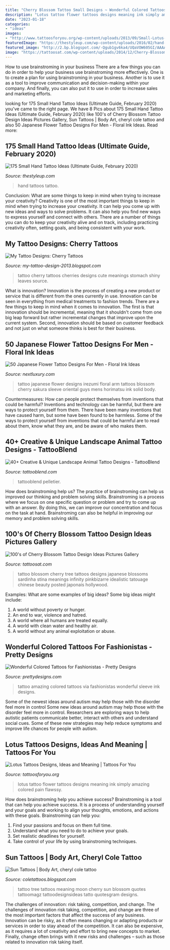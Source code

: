 ```yaml
---
title: "Cherry Blossom Tattoo Small Designs ~ Wonderful Colored Tattoos For Fashionistas"
description: "Lotus tattoo flower tattoos designs meaning ink simply amazing colored pain flawssy"
date: "2023-01-18"
categories:
- "ideas"
images:
- "http://www.tattoosforyou.org/wp-content/uploads/2013/09/Small-Lotus-Flower-Tattoo.jpg"
featuredImage: "https://thestyleup.com/wp-content/uploads/2016/02/hand-Tattoo-6.jpg"
featured_image: "http://2.bp.blogspot.com/-Qgub1gv6ka4/UQaVOW605GI/AAAAAAAAVqA/r8UFJOo751w/s1600/Cherry_Tattoo_by_sparvflickan.jpg"
image: "https://tattoosat.com/wp-content/uploads/2014/12/Cherry-Blossom-Tattoos-10.jpg"
---
```



How to use brainstroming in your business
There are a few things you can do in order to help your business use brainstroming more effectively. One is to create a plan for using brainstroming in your business. Another is to use it as a tool to improve communication and decision-making within your company. And finally, you can also put it to use in order to increase sales and marketing efforts.

	

		
looking for 175 Small Hand Tattoo Ideas (Ultimate Guide, February 2020) you've came to the right page. We have 8 Pics about 175 Small Hand Tattoo Ideas (Ultimate Guide, February 2020) like 100&#039;s of Cherry Blossom Tattoo Design Ideas Pictures Gallery, Sun Tattoos | Body Art, cheryl cole tattoo and also 50 Japanese Flower Tattoo Designs For Men - Floral Ink Ideas. Read more:
		
    
## 175 Small Hand Tattoo Ideas (Ultimate Guide, February 2020)

<img loading=lazy src="https://thestyleup.com/wp-content/uploads/2016/02/hand-Tattoo-6.jpg" onerror="this.onerror=null;this.src='https://tse1.mm.bing.net/th?id=OIP.ZgG8IPPUzhExNk95EDLFvwHaJ4&amp;pid=15.1';" alt="175 Small Hand Tattoo Ideas (Ultimate Guide, February 2020)">

_Source: thestyleup.com_

>hand tattoos tattoo. 

	

Conclusion: What are some things to keep in mind when trying to increase your creativity?
Creativity is one of the most important things to keep in mind when trying to increase your creativity. It can help you come up with new ideas and ways to solve problems. It can also help you find new ways to express yourself and connect with others. There are a number of things you can do to keep your creativity alive and on track, including practicing creativity often, setting goals, and being consistent with your work.

    
## My Tattoo Designs: Cherry Tattoos

<img loading=lazy src="http://2.bp.blogspot.com/-Qgub1gv6ka4/UQaVOW605GI/AAAAAAAAVqA/r8UFJOo751w/s1600/Cherry_Tattoo_by_sparvflickan.jpg" onerror="this.onerror=null;this.src='https://tse3.mm.bing.net/th?id=OIP.Vx7M74VoWYeL0HK5z3pUGwHaJ4&amp;pid=15.1';" alt="My Tattoo Designs: Cherry Tattoos">

_Source: my-tattoo-design-2013.blogspot.com_

>tattoo cherry tattoos cherries designs cute meanings stomach shiny leaves source. 

	

What is innovation?
Innovation is the process of creating a new product or service that is different from the ones currently in use. Innovation can be seen in everything from medical treatments to fashion trends.
There are a few things to keep in mind when it comes to innovation. The first is that innovation should be incremental, meaning that it shouldn't come from one big leap forward but rather incremental changes that improve upon the current system. Second, innovation should be based on customer feedback and not just on what someone thinks is best for their business.

    
## 50 Japanese Flower Tattoo Designs For Men - Floral Ink Ideas

<img loading=lazy src="http://nextluxury.com/wp-content/uploads/creative-guys-japanese-flower-cherry-blossom-full-arm-tattoos.jpg" onerror="this.onerror=null;this.src='https://tse3.mm.bing.net/th?id=OIP.g_KWQyTRp7z7rKWeDATtxAHaJ4&amp;pid=15.1';" alt="50 Japanese Flower Tattoo Designs For Men - Floral Ink Ideas">

_Source: nextluxury.com_

>tattoo japanese flower designs irezumi floral arm tattoos blossom cherry sakura sleeve oriental guys mens horimatsu ink solid body. 

	

Countermeasures: How can people protect themselves from inventions that could be harmful?
Inventions and technology can be harmful, but there are ways to protect yourself from them. There have been many inventions that have caused harm, but some have been found to be harmless. Some of the ways to protect yourself from inventions that could be harmful are to read about them, know what they are, and be aware of who makes them.

    
## 40+ Creative &amp; Unique Landscape Animal Tattoo Designs - TattooBlend

<img loading=lazy src="https://tattooblend.com/wp-content/uploads/2016/10/landscape-fox-tattoo.jpg" onerror="this.onerror=null;this.src='https://tse2.mm.bing.net/th?id=OIP.Dd8f5QBjs9xgVl0huRzLVQHaHZ&amp;pid=15.1';" alt="40+ Creative &amp; Unique Landscape Animal Tattoo Designs - TattooBlend">

_Source: tattooblend.com_

>tattooblend pelletier. 

	

How does brainstroming help us?
The practice of brainstroming can help us improved our thinking and problem solving skills. Brainstroming is a process where we focus on one specific question or problem and try to come up with an answer. By doing this, we can improve our concentration and focus on the task at hand. Brainstroming can also be helpful in improving our memory and problem solving skills.

    
## 100&#039;s Of Cherry Blossom Tattoo Design Ideas Pictures Gallery

<img loading=lazy src="https://tattoosat.com/wp-content/uploads/2014/12/Cherry-Blossom-Tattoos-10.jpg" onerror="this.onerror=null;this.src='https://tse4.mm.bing.net/th?id=OIP.-xmus1xq_hDVVYh1jC5NHwHaKy&amp;pid=15.1';" alt="100&#039;s of Cherry Blossom Tattoo Design Ideas Pictures Gallery">

_Source: tattoosat.com_

>tattoo blossom cherry tree tattoos designs japanese blossoms sardinha stina meanings infinity pinkbizarre idealistic tatouage chinese beauty posted japonais hollywood. 

	

Examples: What are some examples of big ideas?
Some big ideas might include: 
1. A world without poverty or hunger.
2. An end to war, violence and hatred.
3. A world where all humans are treated equally.
4. A world with clean water and healthy air.
5. A world without any animal exploitation or abuse.

    
## Wonderful Colored Tattoos For Fashionistas - Pretty Designs

<img loading=lazy src="http://www.prettydesigns.com/wp-content/uploads/2014/09/Amazing-Colored-Tattoo-for-Men.jpg" onerror="this.onerror=null;this.src='https://tse4.mm.bing.net/th?id=OIP.ZZtABqboai9zkmCt3_UYDwHaNO&amp;pid=15.1';" alt="Wonderful Colored Tattoos for Fashionistas - Pretty Designs">

_Source: prettydesigns.com_

>tattoo amazing colored tattoos via fashionistas wonderful sleeve ink designs. 

	

Some of the newest ideas around autism may help those with the disorder feel more in control
Some new ideas around autism may help those with the disorder feel more in control. Researchers are exploring ways to help autistic patients communicate better, interact with others and understand social cues. Some of these new strategies may help reduce symptoms and improve life chances for people with autism.

    
## Lotus Tattoos Designs, Ideas And Meaning | Tattoos For You

<img loading=lazy src="http://www.tattoosforyou.org/wp-content/uploads/2013/09/Small-Lotus-Flower-Tattoo.jpg" onerror="this.onerror=null;this.src='https://tse4.mm.bing.net/th?id=OIP.JHv-SZTAJcTnunN4xKjhFwHaJ4&amp;pid=15.1';" alt="Lotus Tattoos Designs, Ideas and Meaning | Tattoos For You">

_Source: tattoosforyou.org_

>lotus tattoo flower tattoos designs meaning ink simply amazing colored pain flawssy. 

	

How does brainstroming help you achieve success?
Brainstroming is a tool that can help you achieve success. It is a process of understanding yourself and your goals and working to align your thoughts, emotions, and actions with these goals. Brainstroming can help you: 
1. Find your passions and focus on them full time.
2. Understand what you need to do to achieve your goals.
3. Set realistic deadlines for yourself.
4. Take control of your life by using brainstroming techniques.

    
## Sun Tattoos | Body Art, Cheryl Cole Tattoo

<img loading=lazy src="http://2.bp.blogspot.com/-WONo-STFE-k/UQZgFIqOmPI/AAAAAAAAPA4/83h7Nk4Yq9o/s1600/t1_Sun-Tattoos_962.jpg" onerror="this.onerror=null;this.src='https://tse2.mm.bing.net/th?id=OIP.QEDEUOcDIWMjFPxCjpk-1wHaJ3&amp;pid=15.1';" alt="Sun Tattoos | Body Art, cheryl cole tattoo">

_Source: coletattoos.blogspot.com_

>tattoo tree tattoos meaning moon cherry sun blossom quotes tattoomagz tattoodesignsideas tatto quotesgram designs. 

	

The challenges of innovation: risk taking, competition, and change.
The challenges of innovation risk taking, competition, and change are three of the most important factors that affect the success of any business. Innovation can be risky, as it often means changing or adapting products or services in order to stay ahead of the competition. It can also be expensive, as it requires a lot of creativity and effort to bring new concepts to market. Finally, change often brings with it new risks and challenges – such as those related to innovation risk taking itself.


